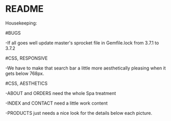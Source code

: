 # README

Housekeeping:

#BUGS

-If all goes well update master's sprocket file in Gemfile.lock from 3.7.1 to 3.7.2

#CSS, RESPONSIVE

-We have to make that search bar a little more aesthetically pleasing when it gets below 768px.

#CSS, AESTHETICS

-ABOUT and ORDERS need the whole Spa treatment

-INDEX and CONTACT need a little work content

-PRODUCTS just needs a nice look for the details below each picture.
